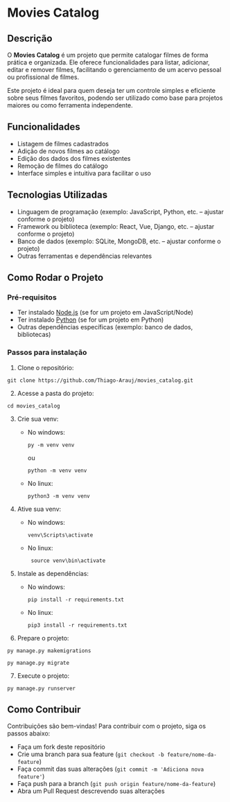 # Movies Catalog

## Descrição

O **Movies Catalog** é um projeto que permite catalogar filmes de forma prática e organizada. Ele oferece funcionalidades para listar, adicionar, editar e remover filmes, facilitando o gerenciamento de um acervo pessoal ou profissional de filmes.

Este projeto é ideal para quem deseja ter um controle simples e eficiente sobre seus filmes favoritos, podendo ser utilizado como base para projetos maiores ou como ferramenta independente.

## Funcionalidades

- Listagem de filmes cadastrados
- Adição de novos filmes ao catálogo
- Edição dos dados dos filmes existentes
- Remoção de filmes do catálogo
- Interface simples e intuitiva para facilitar o uso

## Tecnologias Utilizadas

- Linguagem de programação (exemplo: JavaScript, Python, etc. – ajustar conforme o projeto)
- Framework ou biblioteca (exemplo: React, Vue, Django, etc. – ajustar conforme o projeto)
- Banco de dados (exemplo: SQLite, MongoDB, etc. – ajustar conforme o projeto)
- Outras ferramentas e dependências relevantes

## Como Rodar o Projeto

### Pré-requisitos

- Ter instalado [Node.js](https://nodejs.org/) (se for um projeto em JavaScript/Node)
- Ter instalado [Python](https://www.python.org/) (se for um projeto em Python)
- Outras dependências específicas (exemplo: banco de dados, bibliotecas)

### Passos para instalação

1. Clone o repositório:
```
git clone https://github.com/Thiago-Arauj/movies_catalog.git
```

2. Acesse a pasta do projeto:
```
cd movies_catalog
```

3. Crie sua venv:
   - No windows:
      ```
      py -m venv venv
      ```
      ou
      ```
      python -m venv venv
      ```
    - No linux:
      ```
      python3 -m venv venv
      ```
4. Ative sua venv:
   - No windows:
      ```
      venv\Scripts\activate
      ```
   - No linux:
     ```
      source venv\bin\activate
     ```

5. Instale as dependências:
   - No windows:
      ```
      pip install -r requirements.txt
      ```
   - No linux:
     ```
     pip3 install -r requirements.txt
     ```
6. Prepare o projeto:
```
py manage.py makemigrations
```
```
py manage.py migrate
```
7. Execute o projeto:
```
py manage.py runserver
```

## Como Contribuir

Contribuições são bem-vindas! Para contribuir com o projeto, siga os passos abaixo:

- Faça um fork deste repositório
- Crie uma branch para sua feature (`git checkout -b feature/nome-da-feature`)
- Faça commit das suas alterações (`git commit -m 'Adiciona nova feature'`)
- Faça push para a branch (`git push origin feature/nome-da-feature`)
- Abra um Pull Request descrevendo suas alterações
